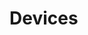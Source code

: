 # Devices






































































































